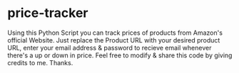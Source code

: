 # price-tracker

Using this Python Script you can track prices of products from Amazon's official Website.
Just replace the Product URL with your desired product URL, enter your email address & password to recieve email whenever there's a up or down in price. 
Feel free to modify & share this code by giving credits to me. Thanks.
